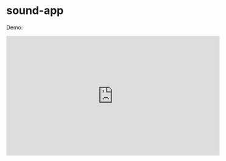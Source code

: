 # sound-app
Demo:
<iframe width="560" height="315" src="https://www.youtube.com/embed/kmJ1pQj-Ads" frameborder="0" allow="accelerometer; autoplay; encrypted-media; gyroscope; picture-in-picture" allowfullscreen></iframe>
